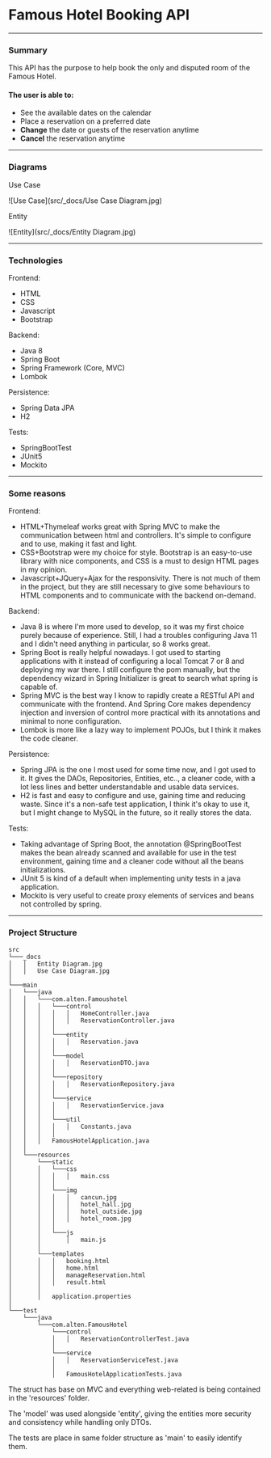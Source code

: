 # Famous Hotel Booking API

***
### Summary
This API has the purpose to help book the only and disputed room of the Famous Hotel.

#### The user is able to:
* See the available dates on the calendar
* Place a reservation on a preferred date
* **Change** the date or guests of the reservation anytime
* **Cancel** the reservation anytime

***
### Diagrams
Use Case

![Use Case](src/_docs/Use Case Diagram.jpg)

Entity

![Entity](src/_docs/Entity Diagram.jpg)

***
### Technologies
Frontend:
- HTML
- CSS
- Javascript
- Bootstrap

Backend:
- Java 8
- Spring Boot
- Spring Framework (Core, MVC)
- Lombok

Persistence:
- Spring Data JPA
- H2

Tests:
- SpringBootTest
- JUnit5
- Mockito

***
### Some reasons
Frontend:
- HTML+Thymeleaf works great with Spring MVC to make the communication between html and controllers.
It's simple to configure and to use, making it fast and light.
- CSS+Bootstrap were my choice for style. Bootstrap is an easy-to-use library
with nice components, and CSS is a must to design HTML pages in my opinion.
- Javascript+JQuery+Ajax for the responsivity. There is not much of them in the project,
but they are still necessary to give some behaviours to HTML components and to communicate with
the backend on-demand.

Backend:
- Java 8 is where I'm more used to develop, so it was my first choice purely because of experience.
Still, I had a troubles configuring Java 11 and I didn't need anything in particular, so 8 works great.
- Spring Boot is really helpful nowadays. I got used to starting applications with it instead of configuring
a local Tomcat 7 or 8 and deploying my war there. I still configure the pom manually, but the dependency
wizard in Spring Initializer is great to search what spring is capable of.
- Spring MVC is the best way I know to rapidly create a RESTful API and communicate with the frontend.
And Spring Core makes dependency injection and inversion of control more practical with its annotations
and minimal to none configuration.
- Lombok is more like a lazy way to implement POJOs, but I think it makes the code cleaner.

Persistence:
- Spring JPA is the one I most used for some time now, and I got used to it. It gives the DAOs, Repositories, Entities, etc..,
a cleaner code, with a lot less lines and better understandable and usable data services.
- H2 is fast and easy to configure and use, gaining time and reducing waste. Since it's a non-safe test application,
I think it's okay to use it, but I might change to MySQL in the future, so it really stores the data.

Tests:
- Taking advantage of Spring Boot, the annotation @SpringBootTest makes the bean already scanned and available for
use in the test environment, gaining time and a cleaner code without all the beans initializations.
- JUnit 5 is kind of a default when implementing unity tests in a java application.
- Mockito is very useful to create proxy elements of services and beans not controlled by spring.

***
### Project Structure

```
src
└───_docs
│   │   Entity Diagram.jpg
│   │   Use Case Diagram.jpg
│
└───main
│   └───java
│   │   └───com.alten.Famoushotel
│   │   │   └───control
│   │   │   │   │   HomeController.java
│   │   │   │   │   ReservationController.java
│   │   │   │
│   │   │   └───entity
│   │   │   │   │   Reservation.java
│   │   │   │
│   │   │   └───model
│   │   │   │   │   ReservationDTO.java
│   │   │   │
│   │   │   └───repository
│   │   │   │   │   ReservationRepository.java
│   │   │   │
│   │   │   └───service
│   │   │   │   │   ReservationService.java
│   │   │   │
│   │   │   └───util
│   │   │   │   │   Constants.java
│   │   │   │
│   │   │   FamousHotelApplication.java
│   │
│   └───resources
│       └───static
│       │   └───css
│       │   │   │   main.css
│       │   │
│       │   └───img
│       │   │   │   cancun.jpg
│       │   │   │   hotel_hall.jpg
│       │   │   │   hotel_outside.jpg
│       │   │   │   hotel_room.jpg
│       │   │
│       │   └───js
│       │       │   main.js
│       │
│       └───templates
│       │   │   booking.html
│       │   │   home.html
│       │   │   manageReservation.html
│       │   │   result.html
│       │
│       │   application.properties
│
└───test
    └───java
        └───com.alten.FamousHotel
            └───control
            │   │   ReservationControllerTest.java
            │
            └───service
            │   │   ReservationServiceTest.java
            │   
            │   FamousHotelApplicationTests.java
```

The struct has base on MVC and everything web-related is being contained in the 'resources' folder.

The 'model' was used alongside 'entity', giving the entities more security and consistency while handling only DTOs.

The tests are place in same folder structure as 'main' to easily identify them.

